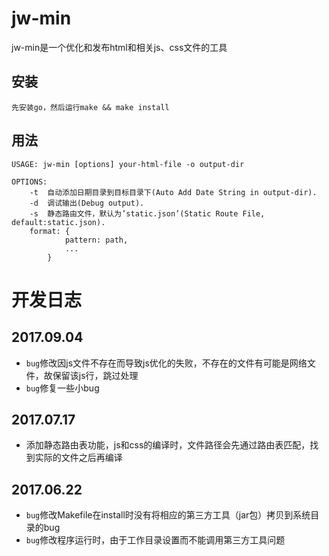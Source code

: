 # jw-min
jw-min是一个优化和发布html和相关js、css文件的工具

## 安装

	先安装go，然后运行make && make install

## 用法

	USAGE: jw-min [options] your-html-file -o output-dir 

	OPTIONS:
		-t 	自动添加日期目录到目标目录下(Auto Add Date String in output-dir).
		-d 	调试输出(Debug output).
		-s 	静态路由文件，默认为’static.json’(Static Route File, default:static.json).
		format: {
				pattern: path,
				...
			}

		
# 开发日志

## 2017.09.04

* `bug`修改因js文件不存在而导致js优化的失败，不存在的文件有可能是网络文件，故保留该js行，跳过处理
* `bug`修复一些小bug

## 2017.07.17

* 添加静态路由表功能，js和css的编译时，文件路径会先通过路由表匹配，找到实际的文件之后再编译

## 2017.06.22

* `bug`修改Makefile在install时没有将相应的第三方工具（jar包）拷贝到系统目录的bug
* `bug`修改程序运行时，由于工作目录设置而不能调用第三方工具问题